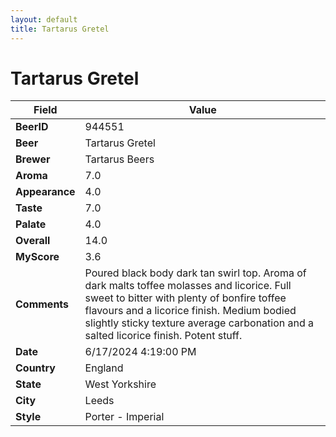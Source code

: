 ```yaml
---
layout: default
title: Tartarus Gretel
---
```


# Tartarus Gretel

| Field         | Value     |
|---------------|-----------|
| **BeerID** | 944551 |
| **Beer** | Tartarus Gretel |
| **Brewer** | Tartarus Beers |
| **Aroma** | 7.0 |
| **Appearance** | 4.0 |
| **Taste** | 7.0 |
| **Palate** | 4.0 |
| **Overall** | 14.0 |
| **MyScore** | 3.6 |
| **Comments** | Poured black body dark tan swirl top. Aroma of dark malts toffee molasses and licorice.  Full sweet to bitter with plenty of bonfire toffee flavours and a licorice finish.  Medium bodied slightly sticky texture average carbonation and a salted licorice finish.  Potent stuff. |
| **Date** | 6/17/2024 4:19:00 PM |
| **Country** | England |
| **State** | West Yorkshire |
| **City** | Leeds |
| **Style** | Porter - Imperial |
